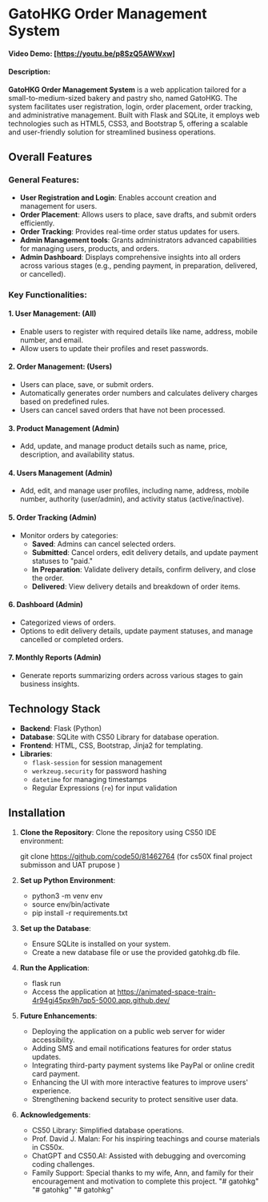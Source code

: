 # GatoHKG Order Management System

#### Video Demo:  [https://youtu.be/p8SzQ5AWWxw]

#### Description:

**GatoHKG Order Management System** is a web application tailored for a small-to-medium-sized bakery and pastry sho, named GatoHKG. The system facilitates user registration, login, order placement, order tracking, and administrative management. Built with Flask and SQLite, it employs web technologies such as HTML5, CSS3, and Bootstrap 5, offering a scalable and user-friendly solution for streamlined business operations.

## Overall Features

### General Features:
- **User Registration and Login**: Enables account creation and management for users.
- **Order Placement**: Allows users to place, save drafts, and submit orders efficiently.
- **Order Tracking**: Provides real-time order status updates for users.
- **Admin Management tools**: Grants administrators advanced capabilities for managing users, products, and orders.
- **Admin Dashboard**: Displays comprehensive insights into all orders across various stages (e.g., pending payment, in preparation, delivered, or cancelled).


### Key Functionalities:

#### 1. User Management: (All)
- Enable users to register with required details like name, address, mobile number, and email.
- Allow users to update their profiles and reset passwords.

#### 2. Order Management: (Users)
- Users can place, save, or submit orders.
- Automatically generates order numbers and calculates delivery charges based on predefined rules.
- Users can cancel saved orders that have not been processed.

#### 3. Product Management (Admin)
- Add, update, and manage product details such as name, price, description, and availability status.

#### 4. Users Management (Admin)
- Add, edit, and manage user profiles, including name, address, mobile number, authority (user/admin), and activity status (active/inactive).

#### 5. Order Tracking (Admin)
- Monitor orders by categories:
  - **Saved**: Admins can cancel selected orders.
  - **Submitted**: Cancel orders, edit delivery details, and update payment statuses to "paid."
  - **In Preparation**: Validate delivery details, confirm delivery, and close the order.
  - **Delivered**: View delivery details and breakdown of order items.

#### 6. Dashboard (Admin)
- Categorized views of orders.
- Options to edit delivery details, update payment statuses, and manage cancelled or completed orders.

#### 7. Monthly Reports (Admin)
- Generate reports summarizing orders across various stages to gain business insights.


## Technology Stack

- **Backend**: Flask (Python)
- **Database**: SQLite with CS50 Library for database operation.
- **Frontend**: HTML, CSS, Bootstrap, Jinja2 for templating.
- **Libraries**:
  - `flask-session` for session management
  - `werkzeug.security` for password hashing
  - `datetime` for managing timestamps
  - Regular Expressions (`re`) for input validation

## Installation


1. **Clone the Repository**:
   Clone the repository using CS50 IDE environment:
   
   git clone <https://github.com/code50/81462764>
   (for cs50X final project submisson and UAT prupose )


2. **Set up Python Environment**:
    - python3 -m venv env
    - source env/bin/activate
    - pip install -r requirements.txt

3. **Set up the Database**:
   - Ensure SQLite is installed on your system.
   - Create a new database file or use the provided gatohkg.db file.

4. **Run the Application**:
    - flask run
    - Access the application at https://animated-space-train-4r94gj45px9h7qp5-5000.app.github.dev/

5. **Future Enhancements**:
    - Deploying the application on a public web server for wider accessibility.
    - Adding SMS and email notifications features for order status updates.
    - Integrating third-party payment systems like PayPal or online credit card payment.
    - Enhancing the UI with more interactive features to improve users' experience.
    - Strengthening backend security to protect sensitive user data.

6. **Acknowledgements**:
    - CS50 Library: Simplified database operations.
    - Prof. David J. Malan: For his inspiring teachings and course materials in CS50x.
    - ChatGPT and CS50.AI: Assisted with debugging and overcoming coding challenges.
    - Family Support: Special thanks to my wife, Ann, and family for their encouragement and motivation to complete this project.
"# gatohkg" 
"# gatohkg" 
"# gatohkg" 
